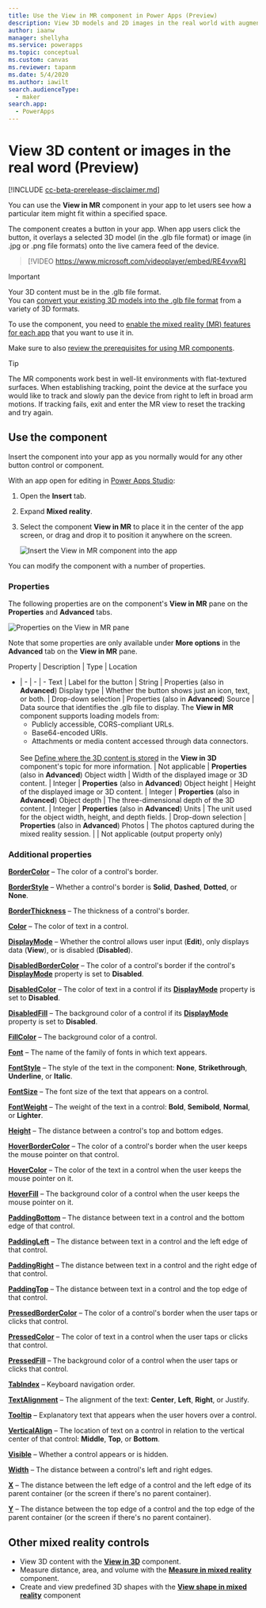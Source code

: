 ```yaml
---
title: Use the View in MR component in Power Apps (Preview)
description: View 3D models and 2D images in the real world with augmented reality features in Power Apps.
author: iaanw
manager: shellyha
ms.service: powerapps
ms.topic: conceptual
ms.custom: canvas
ms.reviewer: tapanm
ms.date: 5/4/2020
ms.author: iawilt
search.audienceType: 
  - maker
search.app: 
  - PowerApps
---
```


# View 3D content or images in the real word (Preview)

[!INCLUDE [cc-beta-prerelease-disclaimer.md](../../includes/cc-beta-prerelease-disclaimer.md)]

You can use the **View in MR** component in your app to let users see how a particular item might fit within a specified space.

The component creates a button in your app. When app users click the button, it overlays a selected 3D model (in the .glb file format) or image (in .jpg or .png file formats) onto the live camera feed of the device.

> [!VIDEO https://www.microsoft.com/videoplayer/embed/RE4vvwR]



> [!IMPORTANT]
> Your 3D content must be in the .glb file format.  
> You can [convert your existing 3D models into the .glb file format](/dynamics365/mixed-reality/import-tool/) from a variety of 3D formats.

To use the component, you need to [enable the mixed reality (MR) features for each app](mixed-reality-overview.md#enable-the-mixed-reality-features-for-each-app) that you want to use it in.

Make sure to also [review the prerequisites for using MR components](mixed-reality-overview.md#prerequisites).

> [!TIP]
> The MR components work best in well-lit environments with flat-textured surfaces. When establishing tracking, point the device at the surface you would like to track and slowly pan the device from right to left in broad arm motions. If tracking fails, exit and enter the MR view to reset the tracking and try again.

## Use the component

Insert the component into your app as you normally would for any other button control or component.

With an app open for editing in [Power Apps Studio](https://create.powerapps.com):

1. Open the **Insert** tab.
2. Expand **Mixed reality**.
3. Select the component **View in MR** to place it in the center of the app screen, or drag and drop it to position it anywhere on the screen.

   ![Insert the View in MR component into the app](./media/augmented-view-mr/augmented-view-mr.png "Insert the View in MR component into the app")

You can modify the component with a number of properties.

### Properties

The following properties are on the component's **View in MR** pane on the **Properties** and **Advanced** tabs.

![Properties on the View in MR pane](./media/augmented-view-mr/augmented-view-mr-properties.png "Properties on the View in MR pane")

Note that some properties are only available under **More options** in the **Advanced** tab on the **View in MR** pane.

Property | Description | Type | Location
- | - | - | -
Text | Label for the button | String | Properties (also in **Advanced**)
Display type | Whether the button shows just an icon, text, or both. | Drop-down selection | Properties (also in **Advanced**)
Source | Data source that identifies the .glb file to display. The **View in MR** component supports loading models from:<br/><ul><li>Publicly accessible, CORS-compliant URLs.</li><li>Base64-encoded URIs.</li><li>Attachments or media content accessed through data connectors.</li></ul><br/>See [Define where the 3D content is stored](mixed-reality-component-view-3d.md#define-where-the-3d-content-is-stored) in the **View in 3D** component's topic for more information. | Not applicable | **Properties** (also in **Advanced**)
Object width | Width of the displayed image or 3D content. | Integer | **Properties** (also in **Advanced**)
Object height | Height of the displayed image or 3D content. | Integer | **Properties** (also in **Advanced**)
Object depth | The three-dimensional depth of the 3D content. | Integer | **Properties** (also in **Advanced**)
Units | The unit used for the object width, height, and depth fields. | Drop-down selection | **Properties** (also in **Advanced**)
Photos | The photos captured during the mixed reality session. | | Not applicable (output property only)

### Additional properties

**[BorderColor](./controls/properties-color-border.md)** – The color of a control's border.

**[BorderStyle](./controls/properties-color-border.md)** – Whether a control's border is **Solid**, **Dashed**, **Dotted**, or **None**.

**[BorderThickness](./controls/properties-color-border.md)** – The thickness of a control's border.

**[Color](./controls/properties-color-border.md)** – The color of text in a control.

**[DisplayMode](./controls/properties-core.md)** – Whether the control allows user input (**Edit**), only displays data (**View**), or is disabled (**Disabled**).

**[DisabledBorderColor](./controls/properties-color-border.md)** – The color of a control's border if the control's **[DisplayMode](./controls/properties-core.md)** property is set to **Disabled**.

**[DisabledColor](./controls/properties-color-border.md)** – The color of text in a control if its **[DisplayMode](./controls/properties-core.md)** property is set to **Disabled**.

**[DisabledFill](./controls/properties-color-border.md)** – The background color of a control if its **[DisplayMode](./controls/properties-core.md)** property is set to **Disabled**.

**[FillColor](./controls/properties-color-border.md)** – The background color of a control.

**[Font](./controls/properties-text.md)** – The name of the family of fonts in which text appears.

**[FontStyle](./controls/properties-text.md)** – The style of the text in the component: **None**, **Strikethrough**, **Underline**, or **Italic**.

**[FontSize](./controls/properties-text.md)** – The font size of the text that appears on a control.

**[FontWeight](./controls/properties-text.md)** – The weight of the text in a control: **Bold**, **Semibold**, **Normal**, or **Lighter**.

**[Height](./controls/properties-size-location.md)** – The distance between a control's top and bottom edges.

**[HoverBorderColor](./controls/properties-color-border.md)** – The color of a control's border when the user keeps the mouse pointer on that control.

**[HoverColor](./controls/properties-color-border.md)** – The color of the text in a control when the user keeps the mouse pointer on it.

**[HoverFill](./controls/properties-color-border.md)** – The background color of a control when the user keeps the mouse pointer on it.

**[PaddingBottom](./controls/properties-size-location.md)** – The distance between text in a control and the bottom edge of that control.

**[PaddingLeft](./controls/properties-size-location.md)** – The distance between text in a control and the left edge of that control.

**[PaddingRight](./controls/properties-size-location.md)** – The distance between text in a control and the right edge of that control.

**[PaddingTop](./controls/properties-size-location.md)** – The distance between text in a control and the top edge of that control.

**[PressedBorderColor](./controls/properties-color-border.md)** – The color of a control's border when the user taps or clicks that control.

**[PressedColor](./controls/properties-color-border.md)** – The color of text in a control when the user taps or clicks that control.

**[PressedFill](./controls/properties-color-border.md)** – The background color of a control when the user taps or clicks that control.

**[TabIndex](./controls/properties-accessibility.md)** – Keyboard navigation order.

**[TextAlignment](./controls/properties-text.md)** – The alignment of the text: **Center**, **Left**, **Right**, or Justify.

**[Tooltip](./controls/properties-core.md)** – Explanatory text that appears when the user hovers over a control.

**[VerticalAlign](./controls/properties-text.md)** – The location of text on a control in relation to the vertical center of that control: **Middle**, **Top**, or **Bottom**.

**[Visible](./controls/properties-core.md)** – Whether a control appears or is hidden.

**[Width](./controls/properties-size-location.md)** – The distance between a control's left and right edges.

**[X](./controls/properties-size-location.md)** – The distance between the left edge of a control and the left edge of its parent container (or the screen if there's no parent container).

**[Y](./controls/properties-size-location.md)** – The distance between the top edge of a control and the top edge of the parent container (or the screen if there's no parent container).

## Other mixed reality controls

- View 3D content with the **[View in 3D](mixed-reality-component-view-3d.md)** component.
- Measure distance, area, and volume with the **[Measure in mixed reality](mixed-reality-component-measure-distance.md)** component.
- Create and view predefined 3D shapes with the **[View shape in mixed reality](mixed-reality-component-view-shape.md)** component

